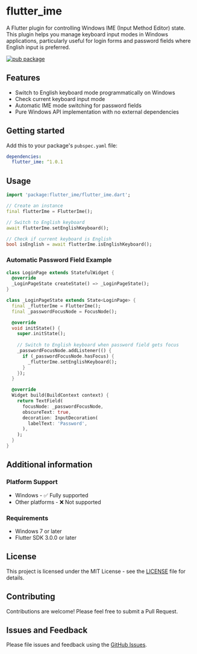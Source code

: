# flutter_ime

A Flutter plugin for controlling Windows IME (Input Method Editor) state. This plugin helps you manage keyboard input modes in Windows applications, particularly useful for login forms and password fields where English input is preferred.

[![pub package](https://img.shields.io/pub/v/flutter_ime.svg)](https://pub.dev/packages/flutter_ime)

## Features

* Switch to English keyboard mode programmatically on Windows
* Check current keyboard input mode
* Automatic IME mode switching for password fields
* Pure Windows API implementation with no external dependencies

## Getting started

Add this to your package's `pubspec.yaml` file:

```yaml
dependencies:
  flutter_ime: ^1.0.1
```

## Usage

```dart
import 'package:flutter_ime/flutter_ime.dart';

// Create an instance
final flutterIme = FlutterIme();

// Switch to English keyboard
await flutterIme.setEnglishKeyboard();

// Check if current keyboard is English
bool isEnglish = await flutterIme.isEnglishKeyboard();
```

### Automatic Password Field Example

```dart
class LoginPage extends StatefulWidget {
  @override
  _LoginPageState createState() => _LoginPageState();
}

class _LoginPageState extends State<LoginPage> {
  final _flutterIme = FlutterIme();
  final _passwordFocusNode = FocusNode();

  @override
  void initState() {
    super.initState();
    
    // Switch to English keyboard when password field gets focus
    _passwordFocusNode.addListener(() {
      if (_passwordFocusNode.hasFocus) {
        _flutterIme.setEnglishKeyboard();
      }
    });
  }

  @override
  Widget build(BuildContext context) {
    return TextField(
      focusNode: _passwordFocusNode,
      obscureText: true,
      decoration: InputDecoration(
        labelText: 'Password',
      ),
    );
  }
}
```

## Additional information

### Platform Support

* Windows - ✅ Fully supported
* Other platforms - ❌ Not supported

### Requirements

* Windows 7 or later
* Flutter SDK 3.0.0 or later

## License

This project is licensed under the MIT License - see the [LICENSE](LICENSE) file for details.

## Contributing

Contributions are welcome! Please feel free to submit a Pull Request.

## Issues and Feedback

Please file issues and feedback using the [GitHub Issues](https://github.com/kihyun1998/flutter_ime/issues).